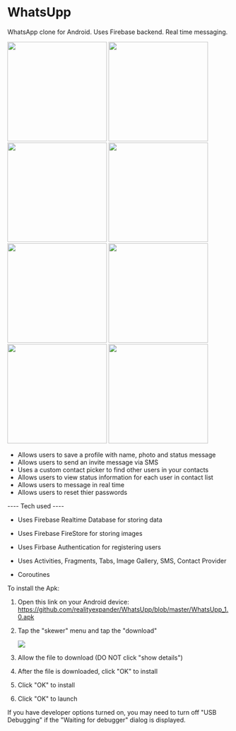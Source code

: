 # WhatsUpp
WhatsApp clone for Android. Uses Firebase backend. Real time messaging.

[<img src="https://user-images.githubusercontent.com/5157474/147528692-8f68af08-50db-49df-97e3-1074877ab207.png" width="225"/>](https://user-images.githubusercontent.com/5157474/147528692-8f68af08-50db-49df-97e3-1074877ab207.png)
[<img src="https://user-images.githubusercontent.com/5157474/147529708-d7246117-e21e-4d63-bfb8-d24d0f9973ce.png" width="225"/>](https://user-images.githubusercontent.com/5157474/147529708-d7246117-e21e-4d63-bfb8-d24d0f9973ce.png)
[<img src="https://user-images.githubusercontent.com/5157474/147529411-1e5aa543-291b-4d1c-bf3c-b726a45b19c6.png" width="225"/>](https://user-images.githubusercontent.com/5157474/147529411-1e5aa543-291b-4d1c-bf3c-b726a45b19c6.png)
[<img src="https://user-images.githubusercontent.com/5157474/147530108-e822d980-26f9-4e73-9442-ca99a1783124.png" width="225"/>](https://user-images.githubusercontent.com/5157474/147530108-e822d980-26f9-4e73-9442-ca99a1783124.png)
[<img src="https://user-images.githubusercontent.com/5157474/147529057-61334c68-6833-4234-a93f-608bec851424.png" width="225"/>](https://user-images.githubusercontent.com/5157474/147529057-61334c68-6833-4234-a93f-608bec851424.png)
[<img src="https://user-images.githubusercontent.com/5157474/147529070-12d23805-fd79-4d5c-a133-e978f5b2f0fd.png" width="225"/>](https://user-images.githubusercontent.com/5157474/147529070-12d23805-fd79-4d5c-a133-e978f5b2f0fd.png)
[<img src="https://user-images.githubusercontent.com/5157474/147529077-2ced0764-708d-412e-8ca3-260a0a0fd600.png" width="225"/>](https://user-images.githubusercontent.com/5157474/147529077-2ced0764-708d-412e-8ca3-260a0a0fd600.png)
[<img src="https://user-images.githubusercontent.com/5157474/147529406-73e3e940-3a20-4a3e-9e76-0cddde87f22e.png" width="225"/>](https://user-images.githubusercontent.com/5157474/147529406-73e3e940-3a20-4a3e-9e76-0cddde87f22e.png)




- Allows users to save a profile with name, photo and status message
- Allows users to send an invite message via SMS
- Uses a custom contact picker to find other users in your contacts
- Allows users to view status information for each user in contact list
- Allows users to message in real time
- Allows users to reset thier passwords

---- Tech used ----
- Uses Firebase Realtime Database for storing data
- Uses Firebase FireStore for storing images
- Uses Firbase Authentication for registering users

- Uses Activities, Fragments, Tabs, Image Gallery, SMS, Contact Provider
- Coroutines

To install the Apk:

1. Open this link on your Android device:
   https://github.com/realityexpander/WhatsUpp/blob/master/WhatsUpp_1.0.apk
2. Tap the "skewer" menu and tap the "download"

   [![](https://user-images.githubusercontent.com/5157474/147434050-57102a30-af32-46ed-a90b-d94e0c4a4f35.jpg)]()
3. Allow the file to download (DO NOT click "show details")
4. After the file is downloaded, click "OK" to install
5. Click "OK" to install
6. Click "OK" to launch

If you have developer options turned on, you may need to turn off "USB Debugging" if the "Waiting for debugger" dialog is displayed.
